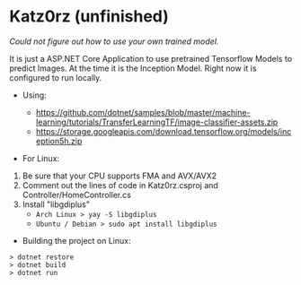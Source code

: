 # Katz0rz (unfinished)

*Could not figure out how to use your own trained model.*

It is just a ASP.NET Core Application to use pretrained Tensorflow Models to predict Images. At the time it is the Inception Model.
Right now it is configured to run locally.

- Using:
  - https://github.com/dotnet/samples/blob/master/machine-learning/tutorials/TransferLearningTF/image-classifier-assets.zip
  - https://storage.googleapis.com/download.tensorflow.org/models/inception5h.zip

- For Linux:
1. Be sure that your CPU supports FMA and AVX/AVX2
2. Comment out the lines of code in Katz0rz.csproj and Controller/HomeController.cs
3. Install "libgdiplus"
    - ```Arch Linux > yay -S libgdiplus```
    - ```Ubuntu / Debian > sudo apt install libgdiplus```

- Building the project on Linux:
```
> dotnet restore
> dotnet build
> dotnet run
```
